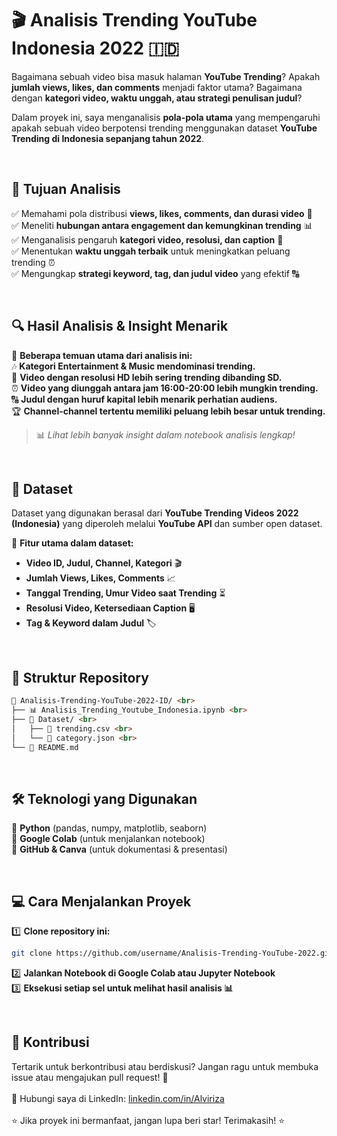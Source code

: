 # 🎬 Analisis Trending YouTube Indonesia 2022 🇮🇩  

Bagaimana sebuah video bisa masuk halaman **YouTube Trending**? Apakah **jumlah views, likes, dan comments** menjadi faktor utama? Bagaimana dengan **kategori video, waktu unggah, atau strategi penulisan judul**?  

Dalam proyek ini, saya menganalisis **pola-pola utama** yang mempengaruhi apakah sebuah video berpotensi trending menggunakan dataset **YouTube Trending di Indonesia sepanjang tahun 2022**.  

<br>

## 📌 Tujuan Analisis  
✅ Memahami pola distribusi **views, likes, comments, dan durasi video** 🎥  
✅ Meneliti **hubungan antara engagement dan kemungkinan trending** 📊  
✅ Menganalisis pengaruh **kategori video, resolusi, dan caption** 📌  
✅ Menentukan **waktu unggah terbaik** untuk meningkatkan peluang trending ⏰  
✅ Mengungkap **strategi keyword, tag, dan judul video** yang efektif 🔠  

<br>

## 🔍 Hasil Analisis & Insight Menarik  
📢 **Beberapa temuan utama dari analisis ini:**  
🎶 **Kategori Entertainment & Music mendominasi trending.**  
🎥 **Video dengan resolusi HD lebih sering trending dibanding SD.**  
⏰ **Video yang diunggah antara jam 16:00-20:00 lebih mungkin trending.**  
🔠 **Judul dengan huruf kapital lebih menarik perhatian audiens.**  
🏆 **Channel-channel tertentu memiliki peluang lebih besar untuk trending.**  

> 📊 *Lihat lebih banyak insight dalam notebook analisis lengkap!*  

<br>

## 📂 Dataset  
Dataset yang digunakan berasal dari **YouTube Trending Videos 2022 (Indonesia)** yang diperoleh melalui **YouTube API** dan sumber open dataset.  

📌 **Fitur utama dalam dataset:**  
- **Video ID, Judul, Channel, Kategori** 🎬  
- **Jumlah Views, Likes, Comments** 📈  
- **Tanggal Trending, Umur Video saat Trending** ⏳  
- **Resolusi Video, Ketersediaan Caption** 🖥️  
- **Tag & Keyword dalam Judul** 🏷️  

<br>

## 🚀 Struktur Repository  
```md
📂 Analisis-Trending-YouTube-2022-ID/ <br>
├── 📊 Analisis_Trending_Youtube_Indonesia.ipynb <br>
├── 📂 Dataset/ <br>
│   ├── 📄 trending.csv <br>
│   └── 📄 category.json <br>
└── 📜 README.md
```  

<br>

## 🛠️ Teknologi yang Digunakan  
🔹 **Python** (pandas, numpy, matplotlib, seaborn)  
🔹 **Google Colab** (untuk menjalankan notebook) <br>
🔹 **GitHub & Canva** (untuk dokumentasi & presentasi)  

<br>

## 💻 Cara Menjalankan Proyek  
1️⃣ **Clone repository ini:**  
```bash
git clone https://github.com/username/Analisis-Trending-YouTube-2022.git
```
2️⃣ **Jalankan Notebook di Google Colab atau Jupyter Notebook** <br>
3️⃣ **Eksekusi setiap sel untuk melihat hasil analisis 📊**

<br>

## 🤝 Kontribusi
Tertarik untuk berkontribusi atau berdiskusi? Jangan ragu untuk membuka issue atau mengajukan pull request! 🚀
<br> <br>
📩 Hubungi saya di LinkedIn: [linkedin.com/in/Alviriza](https://linkedin.com/in/Alviriza)
<br><br>
⭐ Jika proyek ini bermanfaat, jangan lupa beri star! Terimakasih! ⭐
